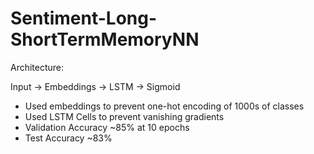 # Sentiment-Long-ShortTermMemoryNN

Architecture:

Input -> Embeddings -> LSTM -> Sigmoid
   
   - Used embeddings to prevent one-hot encoding of 1000s of classes
   - Used LSTM Cells to prevent vanishing gradients
   - Validation Accuracy ~85% at 10 epochs
   - Test Accuracy ~83%
   
   
   
